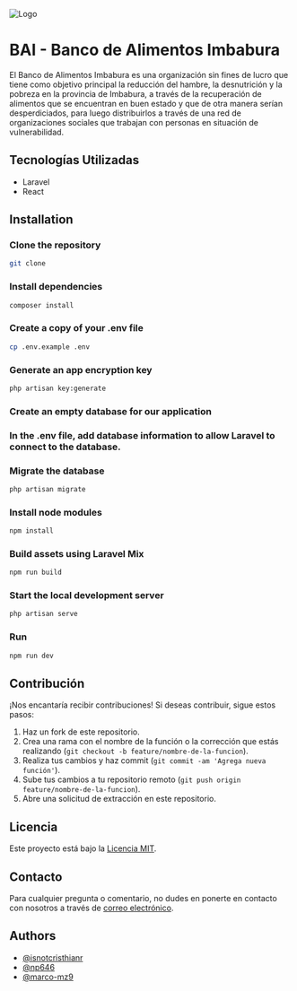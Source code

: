 
![Logo](https://39661411.fs1.hubspotusercontent-na1.net/hub/39661411/hubfs/marca-Banco-Alimentos-Imbabura-BADI-1.png?width=270&height=75&name=marca-Banco-Alimentos-Imbabura-BADI-1.png)


# BAI - Banco de Alimentos Imbabura

El Banco de Alimentos Imbabura es una organización sin fines de lucro que tiene como objetivo principal la reducción del hambre, la desnutrición y la pobreza en la provincia de Imbabura, a través de la recuperación de alimentos que se encuentran en buen estado y que de otra manera serían desperdiciados, para luego distribuirlos a través de una red de organizaciones sociales que trabajan con personas en situación de vulnerabilidad.


## Tecnologías Utilizadas
- Laravel
- React

## Installation

### Clone the repository

```bash
git clone 
```

### Install dependencies

```bash
composer install
```

### Create a copy of your .env file

```bash
cp .env.example .env
```

### Generate an app encryption key

```bash
php artisan key:generate
```

### Create an empty database for our application

### In the .env file, add database information to allow Laravel to connect to the database.

### Migrate the database

```bash
php artisan migrate
```

### Install node modules

```bash
npm install
```

### Build assets using Laravel Mix

```bash
npm run build
```

### Start the local development server

```bash
php artisan serve
```

### Run
```bash
npm run dev
```
## Contribución
¡Nos encantaría recibir contribuciones! Si deseas contribuir, sigue estos pasos:
1. Haz un fork de este repositorio.
2. Crea una rama con el nombre de la función o la corrección que estás realizando (`git checkout -b feature/nombre-de-la-funcion`).
3. Realiza tus cambios y haz commit (`git commit -am 'Agrega nueva función'`).
4. Sube tus cambios a tu repositorio remoto (`git push origin feature/nombre-de-la-funcion`).
5. Abre una solicitud de extracción en este repositorio.

## Licencia
Este proyecto está bajo la [Licencia MIT](LICENSE).
## Contacto
Para cualquier pregunta o comentario, no dudes en ponerte en contacto con nosotros a través de [correo electrónico](cdrecalde@pucesi.edu.ec).


## Authors

- [@isnotcristhianr](https://github.com/Isnotcristhianr)
- [@np646](https://github.com/np646)
- [@marco-mz9](https://github.com/marco-mz9) 
 
  


